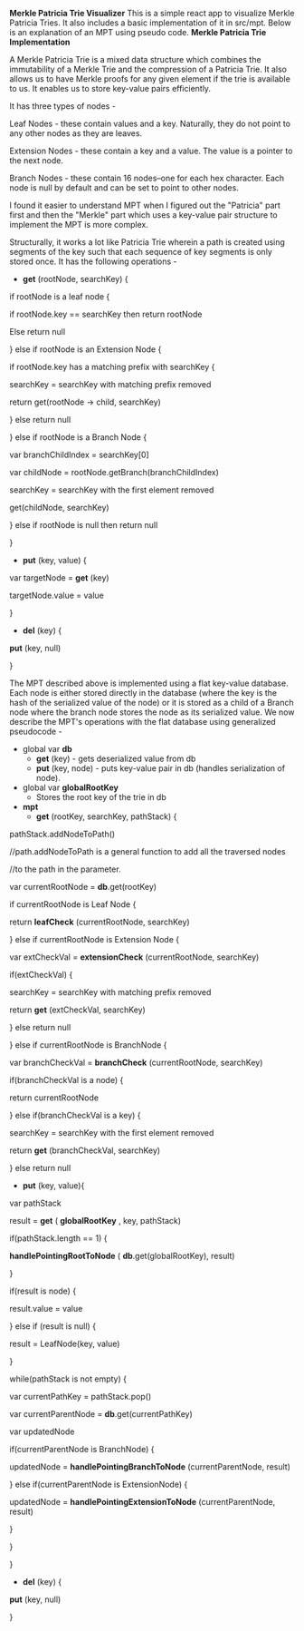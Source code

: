 **Merkle Patricia Trie Visualizer**
This is a simple react app to visualize Merkle Patricia Tries. It also includes a basic implementation of it in src/mpt. Below is an explanation of an MPT using pseudo code. 
**Merkle Patricia Trie Implementation**

A Merkle Patricia Trie is a mixed data structure which combines the immutability of a Merkle Trie and the compression of a Patricia Trie. It also allows us to have Merkle proofs for any given element if the trie is available to us. It enables us to store key-value pairs efficiently.

It has three types of nodes -

Leaf Nodes - these contain values and a key. Naturally, they do not point to any other nodes as they are leaves.

Extension Nodes - these contain a key and a value. The value is a pointer to the next node.

Branch Nodes - these contain 16 nodes–one for each hex character. Each node is null by default and can be set to point to other nodes.

I found it easier to understand MPT when I figured out the "Patricia" part first and then the "Merkle" part which uses a key-value pair structure to implement the MPT is more complex.

Structurally, it works a lot like Patricia Trie wherein a path is created using segments of the key such that each sequence of key segments is only stored once. It has the following operations -

- **get** (rootNode, searchKey) {

if rootNode is a leaf node {

if rootNode.key == searchKey then return rootNode

Else return null

} else if rootNode is an Extension Node {

if rootNode.key has a matching prefix with searchKey {

searchKey = searchKey with matching prefix removed

return get(rootNode -\> child, searchKey)

} else return null

} else if rootNode is a Branch Node {

var branchChildIndex = searchKey[0]

var childNode = rootNode.getBranch(branchChildIndex)

searchKey = searchKey with the first element removed

get(childNode, searchKey)

} else if rootNode is null then return null

}

- **put** (key, value) {

var targetNode = **get** (key)

targetNode.value = value

}

- **del** (key) {

**put** (key, null)

}

The MPT described above is implemented using a flat key-value database. Each node is either stored directly in the database (where the key is the hash of the serialized value of the node) or it is stored as a child of a Branch node where the branch node stores the node as its serialized value. We now describe the MPT's operations with the flat database using generalized pseudocode -

- global var **db**
  - **get** (key) - gets deserialized value from db
  - **put** (key, node) - puts key-value pair in db (handles serialization of node).
- global var **globalRootKey**
  - Stores the root key of the trie in db
- **mpt**
  - **get** (rootKey, searchKey, pathStack) {

pathStack.addNodeToPath()

//path.addNodeToPath is a general function to add all the traversed nodes

//to the path in the parameter.

var currentRootNode = **db**.get(rootKey)

if currentRootNode is Leaf Node {

return **leafCheck** (currentRootNode, searchKey)

} else if currentRootNode is Extension Node {

var extCheckVal = **extensionCheck** (currentRootNode, searchKey)

if(extCheckVal) {

searchKey = searchKey with matching prefix removed

return **get** (extCheckVal, searchKey)

} else return null

} else if currentRootNode is BranchNode {

var branchCheckVal = **branchCheck** (currentRootNode, searchKey)

if(branchCheckVal is a node) {

return currentRootNode

} else if(branchCheckVal is a key) {

searchKey = searchKey with the first element removed

return **get** (branchCheckVal, searchKey)

} else return null

- **put** (key, value){

var pathStack

result = **get** ( **globalRootKey** , key, pathStack)

if(pathStack.length == 1) {

**handlePointingRootToNode** ( **db**.get(globalRootKey), result)

}

if(result is node) {

result.value = value

} else if (result is null) {

result = LeafNode(key, value)

}

while(pathStack is not empty) {

var currentPathKey = pathStack.pop()

var currentParentNode = **db**.get(currentPathKey)

var updatedNode

if(currentParentNode is BranchNode) {

updatedNode = **handlePointingBranchToNode** (currentParentNode, result)

} else if(currentParentNode is ExtensionNode) {

updatedNode = **handlePointingExtensionToNode** (currentParentNode, result)

}

}

}

- **del** (key) {

**put** (key, null)

}
